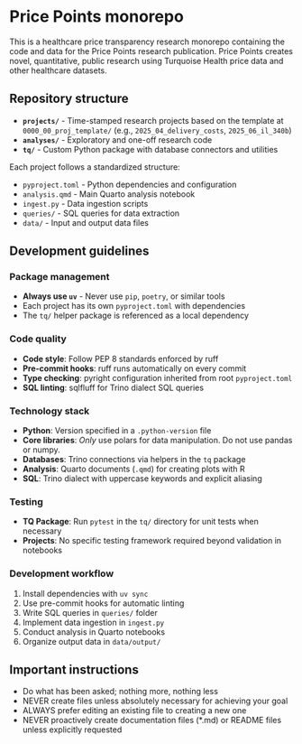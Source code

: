 # Price Points monorepo

This is a healthcare price transparency research monorepo containing
the code and data for the Price Points research publication. Price Points
creates novel, quantitative, public research using Turquoise Health price
data and other healthcare datasets.

## Repository structure

- **`projects/`** - Time-stamped research projects based on the template
  at `0000_00_proj_template/` (e.g., `2025_04_delivery_costs`, `2025_06_il_340b`)
- **`analyses/`** - Exploratory and one-off research code
- **`tq/`** - Custom Python package with database connectors and utilities

Each project follows a standardized structure:

- `pyproject.toml` - Python dependencies and configuration
- `analysis.qmd` - Main Quarto analysis notebook
- `ingest.py` - Data ingestion scripts
- `queries/` - SQL queries for data extraction
- `data/` - Input and output data files

## Development guidelines

### Package management

- **Always use `uv`** - Never use `pip`, `poetry`, or similar tools
- Each project has its own `pyproject.toml` with dependencies
- The `tq/` helper package is referenced as a local dependency

### Code quality

- **Code style**: Follow PEP 8 standards enforced by ruff
- **Pre-commit hooks**: ruff runs automatically on every commit
- **Type checking**: pyright configuration inherited from root `pyproject.toml`
- **SQL linting**: sqlfluff for Trino dialect SQL queries

### Technology stack

- **Python**: Version specified in a `.python-version` file
- **Core libraries**: _Only_ use polars for data manipulation. Do not use
  pandas or numpy.
- **Databases**: Trino connections via helpers in the `tq` package
- **Analysis**: Quarto documents (`.qmd`) for creating plots with R
- **SQL**: Trino dialect with uppercase keywords and explicit aliasing

### Testing

- **TQ Package**: Run `pytest` in the `tq/` directory for unit tests
  when necessary
- **Projects**: No specific testing framework required beyond validation
  in notebooks

### Development workflow

1. Install dependencies with `uv sync`
2. Use pre-commit hooks for automatic linting
3. Write SQL queries in `queries/` folder
4. Implement data ingestion in `ingest.py`
5. Conduct analysis in Quarto notebooks
6. Organize output data in `data/output/`

## Important instructions

- Do what has been asked; nothing more, nothing less
- NEVER create files unless absolutely necessary for achieving your goal
- ALWAYS prefer editing an existing file to creating a new one
- NEVER proactively create documentation files (*.md) or
  README files unless explicitly requested
